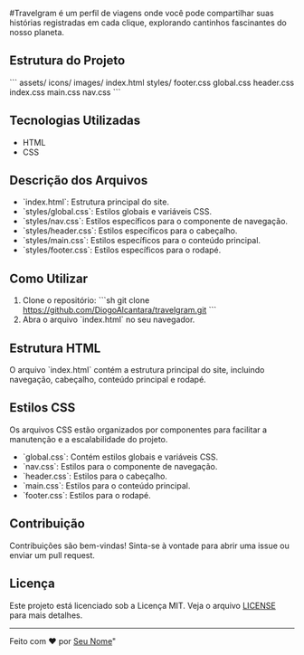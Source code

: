 #Travelgram é um perfil de viagens onde você pode compartilhar suas histórias registradas em cada clique, explorando cantinhos fascinantes do nosso planeta.

## Estrutura do Projeto

\`\`\`
assets/
    icons/
    images/
index.html
styles/
    footer.css
    global.css
    header.css
    index.css
    main.css
    nav.css
\`\`\`

## Tecnologias Utilizadas

- HTML
- CSS

## Descrição dos Arquivos

- \`index.html\`: Estrutura principal do site.
- \`styles/global.css\`: Estilos globais e variáveis CSS.
- \`styles/nav.css\`: Estilos específicos para o componente de navegação.
- \`styles/header.css\`: Estilos específicos para o cabeçalho.
- \`styles/main.css\`: Estilos específicos para o conteúdo principal.
- \`styles/footer.css\`: Estilos específicos para o rodapé.

## Como Utilizar
1. Clone o repositório:
   \`\`\`sh
   git clone https://github.com/DiogoAlcantara/travelgram.git
   \`\`\`
2. Abra o arquivo \`index.html\` no seu navegador.

## Estrutura HTML

O arquivo \`index.html\` contém a estrutura principal do site, incluindo navegação, cabeçalho, conteúdo principal e rodapé.

## Estilos CSS

Os arquivos CSS estão organizados por componentes para facilitar a manutenção e a escalabilidade do projeto.

- \`global.css\`: Contém estilos globais e variáveis CSS.
- \`nav.css\`: Estilos para o componente de navegação.
- \`header.css\`: Estilos para o cabeçalho.
- \`main.css\`: Estilos para o conteúdo principal.
- \`footer.css\`: Estilos para o rodapé.

## Contribuição

Contribuições são bem-vindas! Sinta-se à vontade para abrir uma issue ou enviar um pull request.

## Licença

Este projeto está licenciado sob a Licença MIT. Veja o arquivo [LICENSE](LICENSE) para mais detalhes.

---

Feito com ❤️ por [Seu Nome](https://github.com/DiogoAlcantara)" 
